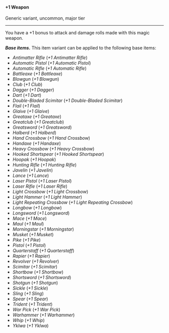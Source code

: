 #### +1 Weapon

Generic variant, uncommon, major tier

---

You have a +1 bonus to attack and damage rolls made with this magic weapon.

***Base items.*** This item variant can be applied to the following base items:

- *Antimatter Rifle* (*+1 Antimatter Rifle*)
- *Automatic Pistol* (*+1 Automatic Pistol*)
- *Automatic Rifle* (*+1 Automatic Rifle*)
- *Battleaxe* (*+1 Battleaxe*)
- *Blowgun* (*+1 Blowgun*)
- *Club* (*+1 Club*)
- *Dagger* (*+1 Dagger*)
- *Dart* (*+1 Dart*)
- *Double-Bladed Scimitar* (*+1 Double-Bladed Scimitar*)
- *Flail* (*+1 Flail*)
- *Glaive* (*+1 Glaive*)
- *Greataxe* (*+1 Greataxe*)
- *Greatclub* (*+1 Greatclub*)
- *Greatsword* (*+1 Greatsword*)
- *Halberd* (*+1 Halberd*)
- *Hand Crossbow* (*+1 Hand Crossbow*)
- *Handaxe* (*+1 Handaxe*)
- *Heavy Crossbow* (*+1 Heavy Crossbow*)
- *Hooked Shortspear* (*+1 Hooked Shortspear*)
- *Hoopak* (*+1 Hoopak*)
- *Hunting Rifle* (*+1 Hunting Rifle*)
- *Javelin* (*+1 Javelin*)
- *Lance* (*+1 Lance*)
- *Laser Pistol* (*+1 Laser Pistol*)
- *Laser Rifle* (*+1 Laser Rifle*)
- *Light Crossbow* (*+1 Light Crossbow*)
- *Light Hammer* (*+1 Light Hammer*)
- *Light Repeating Crossbow* (*+1 Light Repeating Crossbow*)
- *Longbow* (*+1 Longbow*)
- *Longsword* (*+1 Longsword*)
- *Mace* (*+1 Mace*)
- *Maul* (*+1 Maul*)
- *Morningstar* (*+1 Morningstar*)
- *Musket* (*+1 Musket*)
- *Pike* (*+1 Pike*)
- *Pistol* (*+1 Pistol*)
- *Quarterstaff* (*+1 Quarterstaff*)
- *Rapier* (*+1 Rapier*)
- *Revolver* (*+1 Revolver*)
- *Scimitar* (*+1 Scimitar*)
- *Shortbow* (*+1 Shortbow*)
- *Shortsword* (*+1 Shortsword*)
- *Shotgun* (*+1 Shotgun*)
- *Sickle* (*+1 Sickle*)
- *Sling* (*+1 Sling*)
- *Spear* (*+1 Spear*)
- *Trident* (*+1 Trident*)
- *War Pick* (*+1 War Pick*)
- *Warhammer* (*+1 Warhammer*)
- *Whip* (*+1 Whip*)
- *Yklwa* (*+1 Yklwa*)